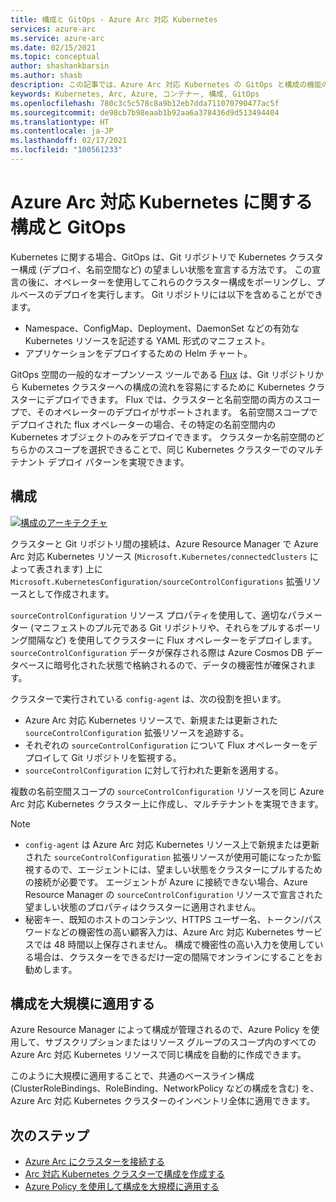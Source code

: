 ```yaml
---
title: 構成と GitOps - Azure Arc 対応 Kubernetes
services: azure-arc
ms.service: azure-arc
ms.date: 02/15/2021
ms.topic: conceptual
author: shashankbarsin
ms.author: shasb
description: この記事では、Azure Arc 対応 Kubernetes の GitOps と構成の機能の概念的な概要を示します。
keywords: Kubernetes, Arc, Azure, コンテナー, 構成, GitOps
ms.openlocfilehash: 780c3c5c578c8a9b12eb7dda711070790477ac5f
ms.sourcegitcommit: de98cb7b98eaab1b92aa6a378436d9d513494404
ms.translationtype: HT
ms.contentlocale: ja-JP
ms.lasthandoff: 02/17/2021
ms.locfileid: "100561233"
---
```

# <a name="configurations-and-gitops-with-azure-arc-enabled-kubernetes"></a>Azure Arc 対応 Kubernetes に関する構成と GitOps

Kubernetes に関する場合、GitOps は、Git リポジトリで Kubernetes クラスター構成 (デプロイ、名前空間など) の望ましい状態を宣言する方法です。 この宣言の後に、オペレーターを使用してこれらのクラスター構成をポーリングし、プルベースのデプロイを実行します。 Git リポジトリには以下を含めることができます。
* Namespace、ConfigMap、Deployment、DaemonSet などの有効な Kubernetes リソースを記述する YAML 形式のマニフェスト。
* アプリケーションをデプロイするための Helm チャート。

GitOps 空間の一般的なオープンソース ツールである [Flux](https://docs.fluxcd.io/) は、Git リポジトリから Kubernetes クラスターへの構成の流れを容易にするために Kubernetes クラスターにデプロイできます。 Flux では、クラスターと名前空間の両方のスコープで、そのオペレーターのデプロイがサポートされます。 名前空間スコープでデプロイされた flux オペレーターの場合、その特定の名前空間内の Kubernetes オブジェクトのみをデプロイできます。 クラスターか名前空間のどちらかのスコープを選択できることで、同じ Kubernetes クラスターでのマルチテナント デプロイ パターンを実現できます。

## <a name="configurations"></a>構成

[ ![構成のアーキテクチャ](./media/conceptual-configurations.png) ](./media/conceptual-configurations.png#lightbox)

クラスターと Git リポジトリ間の接続は、Azure Resource Manager で Azure Arc 対応 Kubernetes リソース (`Microsoft.Kubernetes/connectedClusters` によって表されます) 上に `Microsoft.KubernetesConfiguration/sourceControlConfigurations` 拡張リソースとして作成されます。 

`sourceControlConfiguration` リソース プロパティを使用して、適切なパラメーター (マニフェストのプル元である Git リポジトリや、それらをプルするポーリング間隔など) を使用してクラスターに Flux オペレーターをデプロイします。 `sourceControlConfiguration` データが保存される際は Azure Cosmos DB データベースに暗号化された状態で格納されるので、データの機密性が確保されます。

クラスターで実行されている `config-agent` は、次の役割を担います。
* Azure Arc 対応 Kubernetes リソースで、新規または更新された `sourceControlConfiguration` 拡張リソースを追跡する。
* それぞれの `sourceControlConfiguration` について Flux オペレーターをデプロイして Git リポジトリを監視する。
* `sourceControlConfiguration` に対して行われた更新を適用する。 

複数の名前空間スコープの `sourceControlConfiguration` リソースを同じ Azure Arc 対応 Kubernetes クラスター上に作成し、マルチテナントを実現できます。

> [!NOTE]
> * `config-agent` は Azure Arc 対応 Kubernetes リソース上で新規または更新された `sourceControlConfiguration` 拡張リソースが使用可能になったか監視するので、エージェントには、望ましい状態をクラスターにプルするための接続が必要です。 エージェントが Azure に接続できない場合、Azure Resource Manager の `sourceControlConfiguration` リソースで宣言された望ましい状態のプロパティはクラスターに適用されません。
> * 秘密キー、既知のホストのコンテンツ、HTTPS ユーザー名、トークン/パスワードなどの機密性の高い顧客入力は、Azure Arc 対応 Kubernetes サービスでは 48 時間以上保存されません。 構成で機密性の高い入力を使用している場合は、クラスターをできるだけ一定の間隔でオンラインにすることをお勧めします。

## <a name="apply-configurations-at-scale"></a>構成を大規模に適用する

Azure Resource Manager によって構成が管理されるので、Azure Policy を使用して、サブスクリプションまたはリソース グループのスコープ内のすべての Azure Arc 対応 Kubernetes リソースで同じ構成を自動的に作成できます。 

このように大規模に適用することで、共通のベースライン構成 (ClusterRoleBindings、RoleBinding、NetworkPolicy などの構成を含む) を、Azure Arc 対応 Kubernetes クラスターのインベントリ全体に適用できます。

## <a name="next-steps"></a>次のステップ

* [Azure Arc にクラスターを接続する](./connect-cluster.md)
* [Arc 対応 Kubernetes クラスターで構成を作成する](./use-gitops-connected-cluster.md)
* [Azure Policy を使用して構成を大規模に適用する](./use-azure-policy.md)